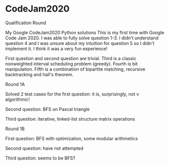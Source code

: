 # CodeJam2020

Qualification Round

My Google CodeJam2020 Python solutions 
This is my first time with Google Code Jam 2020. I was able to fully solve question 1-3. I didn't understand question 4 
and I was unsure about my intuition for question 5 so I didn't implement it. I think it was a very fun experience! 

First question and second question are trivial. Third is a classic nonweighted interval scheduling problem (greedy). Fourth is bit manipulation. Fifth is a combination of bipartite matching, recursive backtracking and hall's theorem. 

Round 1A 

Solved 2 test cases for the first question: it is, surprisingly, not v algorithmic! 

Second question: BFS on Pascal triangle

Third question: iterative, linked-list structure matrix operations 


Round 1B

First question: BFS with optimization, some modular arithmetics

Second question: have not attempted 

Third question: seems to be BFS? 

